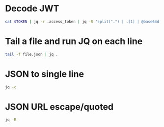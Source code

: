 # Decode JWT

```bash
cat $TOKEN | jq -r .access_token | jq -R 'split(".") | .[1] | @base64d | fromjson'
```

# Tail a file and run JQ on each line

```bash
tail -f file.json | jq .
```

# JSON to single line

```bash
jq -c
```

# JSON URL escape/quoted

``` bash
jq -R
```